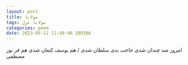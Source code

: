 ```yaml
---
layout: post
title: مولانا
tags: مولانا غزل
categories: poem
date: 2023-05-12 11:49:40.109386
---
```


امروز صد چندان شدی حاجب بدی سلطان شدی / هم یوسف کنعان شدی هم فر نور مصطفی